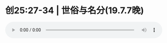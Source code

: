 # 创25:27-34 | 世俗与名分(19.7.7晚)

<audio style="width: 100%;" preload="false" controls controlslist="nodownload"><source src="//cdn.wechat.edu.pl/audio/mp3/old/27579.mp3" type="audio/mpeg">Your browser does not support the audio element.</audio>


